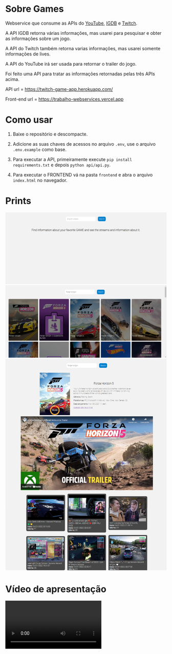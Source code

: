 # Sobre Games

Webservice que consume as APIs do <a href="https://developers.google.com/youtube/v3" target="_blank">YouTube</a>, <a href="https://api-docs.igdb.com/#about" target="_blank">IGDB</a> e <a href="https://dev.twitch.tv/docs/api/" target="_blank">Twitch</a>.

A API IGDB retorna várias informações, mas usarei para pesquisar e obter as informações sobre um jogo.

A API do Twitch também retorna varias informações, mas usarei somente informações de lives.

A API do YouTube irá ser usada para retornar o trailer do jogo.

Foi feito uma API para tratar as informações retornadas pelas três APIs acima.

API url = https://twitch-game-app.herokuapp.com/

Front-end url = https://trabalho-webservices.vercel.app

# Como usar

1. Baixe o repositório e descompacte.

2. Adicione as suas chaves de acessos no arquivo ```.env```, use o arquivo ```.env.example``` como base.

3. Para executar a API, primeiramente execute ```pip install requirements.txt``` e depois ```python api/api.py```.

4. Para executar o FRONTEND vá na pasta ```frontend``` e abra o arquivo ```index.html``` no navegador.

# Prints

<img src="assets/home.png">
<img src="assets/search.png">
<img src="assets/game-info.png">


# Vídeo de apresentação

![caption](assets/video.mov)